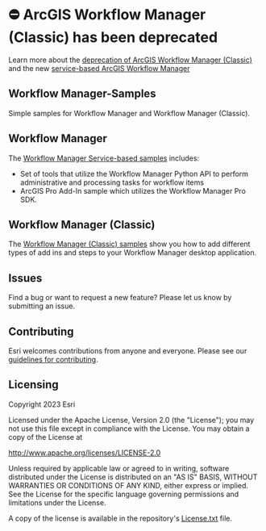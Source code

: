 # ⛔ ArcGIS Workflow Manager (Classic) has been deprecated
Learn more about the [deprecation of ArcGIS Workflow Manager (Classic)](https://support.esri.com/en-us/knowledge-base/arcgis-workflow-manager-classic-deprecation-000031190) and the new [service-based ArcGIS Workflow Manager](https://www.esri.com/en-us/arcgis/products/arcgis-workflow-manager/overview)

## Workflow Manager-Samples

Simple samples for Workflow Manager and Workflow Manager (Classic).

## Workflow Manager
The [Workflow Manager Service-based samples](./ServiceBased) includes:
* Set of tools that utilize the Workflow Manager Python API to perform administrative and processing tasks for workflow items
* ArcGIS Pro Add-In sample which utilizes the Workflow Manager Pro SDK.

## Workflow Manager (Classic)
The [Workflow Manager (Classic) samples](./Classic) show you how to add different types of add ins and steps to your Workflow Manager desktop application.

## Issues

Find a bug or want to request a new feature?  Please let us know by submitting an issue.

## Contributing

Esri welcomes contributions from anyone and everyone. Please see our [guidelines for contributing](https://github.com/esri/contributing).

## Licensing
Copyright 2023 Esri

Licensed under the Apache License, Version 2.0 (the "License");
you may not use this file except in compliance with the License.
You may obtain a copy of the License at

   http://www.apache.org/licenses/LICENSE-2.0

Unless required by applicable law or agreed to in writing, software
distributed under the License is distributed on an "AS IS" BASIS,
WITHOUT WARRANTIES OR CONDITIONS OF ANY KIND, either express or implied.
See the License for the specific language governing permissions and
limitations under the License.

A copy of the license is available in the repository's [License.txt](License.txt) file.
